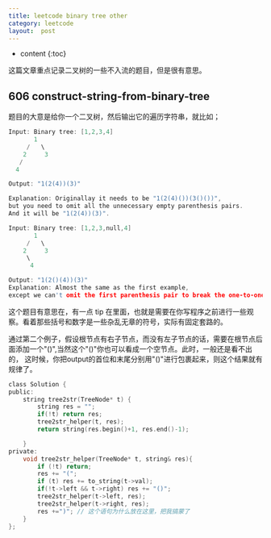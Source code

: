 ```yaml
---
title: leetcode binary tree other
category: leetcode
layout:  post
---
```

* content
{:toc}

这篇文章重点记录二叉树的一些不入流的题目，但是很有意思。

## 606 construct-string-from-binary-tree

题目的大意是给你一个二叉树，然后输出它的遍历字符串，就比如；

```c
Input: Binary tree: [1,2,3,4]
       1
     /   \
    2     3
   /
  4

Output: "1(2(4))(3)"

Explanation: Originallay it needs to be "1(2(4)())(3()())",
but you need to omit all the unnecessary empty parenthesis pairs.
And it will be "1(2(4))(3)".

Input: Binary tree: [1,2,3,null,4]
       1
     /   \
    2     3
     \
      4

Output: "1(2()(4))(3)"
Explanation: Almost the same as the first example,
except we can't omit the first parenthesis pair to break the one-to-one mapping relationship between the input and the output.
```

这个题目有意思在，有一点 tip 在里面，也就是需要在你写程序之前进行一些观察。看着那些括号和数字是一些杂乱无章的符号，实际有固定套路的。

通过第二个例子，假设根节点有右子节点，而没有左子节点的话，需要在根节点后面添加一个"()",当然这个"()"你也可以看成一个空节点。此时，一般还是看不出的， 这时候，你把output的首位和末尾分别用"()"进行包裹起来，则这个结果就有规律了。

```c
class Solution {
public:
    string tree2str(TreeNode* t) {
        string res = "";
        if(!t) return res;
        tree2str_helper(t, res);
        return string(res.begin()+1, res.end()-1);

    }
private:
    void tree2str_helper(TreeNode* t, string& res){
        if (!t) return;
        res += "(";
        if (t) res += to_string(t->val);
        if(!t->left && t->right) res += "()";
        tree2str_helper(t->left, res);
        tree2str_helper(t->right, res);
        res +=")"; // 这个语句为什么放在这里，把我搞蒙了
    }
};
```
